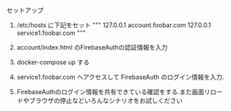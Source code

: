 セットアップ

1. /etc/hosts に下記をセット
"""
127.0.0.1 account.foobar.com
127.0.0.1 service1.foobar.com
"""

2. account/index.html のFirebaseAuthの認証情報を入力

2. docker-compose up する

3. service1.foobar.com へアクセスして FirebaseAuth のログイン情報を入力.

4. FirebaseAuthのログイン情報を共有できている確認をする.また画面リロードやブラウザの停止などいろんなシナリオをお試しください